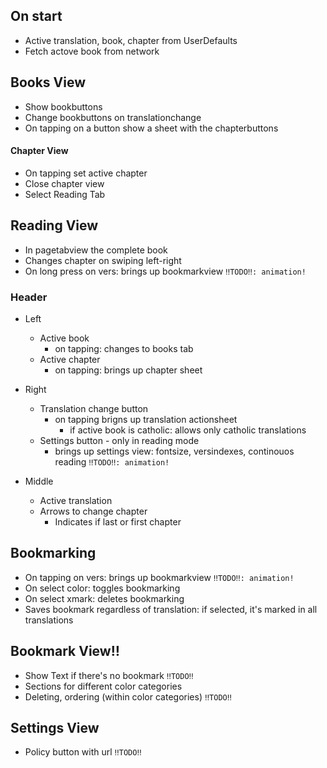 ## On start
- Active translation, book, chapter from UserDefaults
- Fetch actove book from network


## Books View
- Show bookbuttons
- Change bookbuttons on translationchange
- On tapping on a button show a sheet with the chapterbuttons

#### Chapter View
- On tapping set active chapter
- Close chapter view
- Select Reading Tab


## Reading View
- In pagetabview the complete book
- Changes chapter on swiping left-right
- On long press on vers: brings up bookmarkview `‼️TODO‼️: animation!`

### Header
- Left
	- Active book
		- on tapping: changes to books tab
	- Active chapter
		- on tapping: brings up chapter sheet
- Right
	- Translation change button
		- on tapping brigns up translation actionsheet
			- if active book is catholic: allows only catholic translations
	- Settings button - only in reading mode
		- brings up settings view: fontsize, versindexes, continouos reading `‼️TODO‼️: animation!`

- Middle
	- Active translation
	- Arrows to change chapter
		- Indicates if last or first chapter

## Bookmarking
- On tapping on vers: brings up bookmarkview `‼️TODO‼️: animation!`
- On select color: toggles bookmarking
- On select xmark: deletes bookmarking
- Saves bookmark regardless of translation: if selected, it's marked in all translations

## Bookmark View‼
- Show Text if there's no bookmark `‼️TODO‼️`
- Sections for different color categories
- Deleting, ordering (within color categories) `‼️TODO‼️`

## Settings View
- Policy button with url `‼️TODO‼️`

